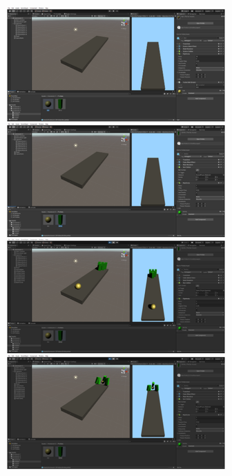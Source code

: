 ![Image alt](Screenshot_1.PNG)
![Image alt](Screenshot_2.PNG)
![Image alt](Screenshot_3.PNG)
![Image alt](Screenshot_4.PNG)
